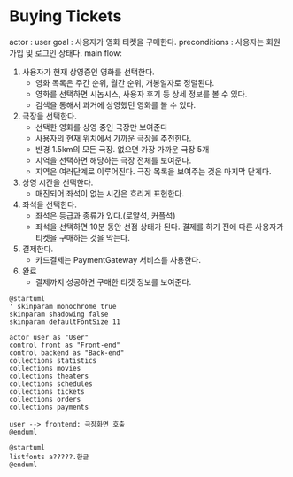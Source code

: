 # Buying Tickets

actor : user
goal : 사용자가 영화 티켓을 구매한다.
preconditions : 사용자는 회원 가입 및 로그인 상태다.
main flow:

1. 사용자가 현재 상영중인 영화를 선택한다.
    - 영화 목록은 주간 순위, 월간 순위, 개봉일자로 정렬된다.
    - 영화를 선택하면 시놉시스, 사용자 후기 등 상세 정보를 볼 수 있다.
    - 검색을 통해서 과거에 상영했던 영화를 볼 수 있다.
2. 극장을 선택한다.
    - 선택한 영화를 상영 중인 극장만 보여준다
    - 사용자의 현재 위치에서 가까운 극장을 추천한다.
    - 반경 1.5km의 모든 극장. 없으면 가장 가까운 극장 5개
    - 지역을 선택하면 해당하는 극장 전체를 보여준다.
    - 지역은 여러단계로 이루어진다. 극장 목록을 보여주는 것은 마지막 단계다.
3. 상영 시간을 선택한다.
    - 매진되어 좌석이 없는 시간은 흐리게 표현한다.
4. 좌석을 선택한다.
    - 좌석은 등급과 종류가 있다.(로얄석, 커플석)
    - 좌석을 선택하면 10분 동안 선점 상태가 된다. 결제를 하기 전에 다른 사용자가 티켓을 구매하는 것을 막는다.
5. 결제한다.
    - 카드결제는 PaymentGateway 서비스를 사용한다.
6. 완료
    - 결제까지 성공하면 구매한 티켓 정보를 보여준다.

```plantuml
@startuml
' skinparam monochrome true
skinparam shadowing false
skinparam defaultFontSize 11

actor user as "User"
control front as "Front-end"
control backend as "Back-end"
collections statistics
collections movies
collections theaters
collections schedules
collections tickets
collections orders
collections payments

user --> frontend: 극장화면 호출
@enduml
```

```plantuml
@startuml
listfonts a?????.한글
@enduml
```
